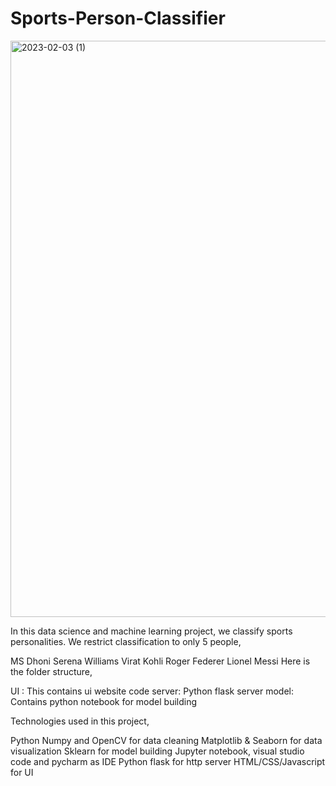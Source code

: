 # Sports-Person-Classifier

<img width="922" alt="2023-02-03 (1)" src="https://user-images.githubusercontent.com/105991587/216429785-5db5bdd0-49f5-418e-8bd1-0fb699bf38a9.png">

In this data science and machine learning project, we classify sports personalities. We restrict classification to only 5 people,

MS Dhoni
Serena Williams
Virat Kohli
Roger Federer
Lionel Messi
Here is the folder structure,

UI : This contains ui website code
server: Python flask server
model: Contains python notebook for model building


Technologies used in this project,

Python
Numpy and OpenCV for data cleaning
Matplotlib & Seaborn for data visualization
Sklearn for model building
Jupyter notebook, visual studio code and pycharm as IDE
Python flask for http server
HTML/CSS/Javascript for UI
